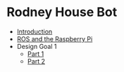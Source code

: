 # Rodney House Bot
- [Introduction](https://github.com/phopley/rodney/blob/master/docs/01%20Introduction.md "Rodney Introduction")
- [ROS and the Raspberry Pi](https://github.com/phopley/rodney/blob/master/docs/02%20ROS%20and%20the%20Pi.md "Pi and ROS")
- Design Goal 1
  - [Part 1](https://github.com/phopley/rodney/blob/master/docs/03%20Design%20Goal%201%20Part%201.md "Design goal 1 Part 1")
  - [Part 2](https://github.com/phopley/rodney/blob/master/docs/04%20Design%20Goal%201%20Part%202.md "Design goal 1 Part 1")
